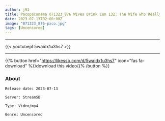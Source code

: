 ```yaml
---
author: j91
title: Pacopacomama 071323_876 Wives Drink Cum 132; The Wife who Really Loves to Swallows Cum Kyoko Oshiro
date: 2023-07-13T02:00:00Z
image: "071323_876-paco.jpg"
tags: [Uncensored]
---
```

___

{{< youtubepl 5waidx1u3hs7 >}}
___

{{% button href="https://likessb.com/d/5waidx1u3hs7" icon="fas fa-download" %}}download this video{{% /button %}}
### About

`Release date: 2023-07-13`

`Server: StreamSB`

`Type: Video/mp4`

`Genre:	Uncensored`
